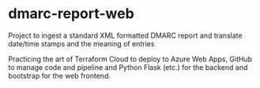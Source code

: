 # dmarc-report-web

Project to ingest a standard XML formatted DMARC report and translate date/time stamps and the meaning of entries

Practicing the art of Terraform Cloud to deploy to Azure Web Apps, GitHub to manage code and pipeline and Python Flask (etc.) for the backend and bootstrap for the web frontend.
